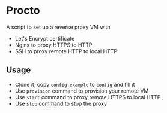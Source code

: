 Procto
======

A script to set up a reverse proxy VM with

  * Let's Encrypt certificate
  * Nginx to proxy HTTPS to HTTP
  * SSH to proxy remote HTTP to local HTTP


Usage
-----

  * Clone it, copy `config.example` to `config` and fill it
  * Use `provision` command to provision your remote VM
  * Use `start` command to proxy remote HTTPS to local HTTP
  * Use `stop` command to stop the proxy
